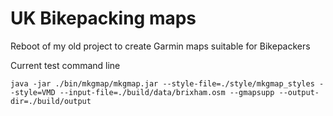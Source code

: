 # UK Bikepacking maps

Reboot of my old project to create Garmin maps suitable for Bikepackers

Current test command line

```shell
java -jar ./bin/mkgmap/mkgmap.jar --style-file=./style/mkgmap_styles --style=VMD --input-file=./build/data/brixham.osm --gmapsupp --output-dir=./build/output
```